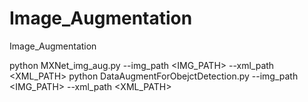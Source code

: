 # Image_Augmentation
Image_Augmentation

python MXNet_img_aug.py --img_path <IMG_PATH> --xml_path <XML_PATH>
python DataAugmentForObejctDetection.py --img_path <IMG_PATH> --xml_path <XML_PATH>
